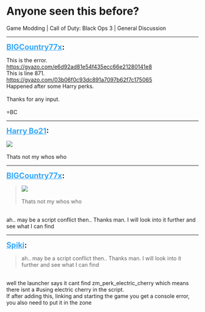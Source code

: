 # Anyone seen this before?
Game Modding | Call of Duty: Black Ops 3 | General Discussion

---
<strong style="font-size: 1.4em;"><span style="text-decoration: underline;text-decoration-color: #34a7f9;"><span style="color:#34a7f9;">BIGCountry77x</span></span>:</strong>

<p>This is the error.<br /><a href="https://gyazo.com/e6d92ad81e54f435ecc66e21280141e8">https://gyazo.com/e6d92ad81e54f435ecc66e21280141e8</a><br />This is line 871.<br /><a href="https://gyazo.com/03b06f0c93dc891a7097b62f7c175065">https://gyazo.com/03b06f0c93dc891a7097b62f7c175065</a><br />Happened after some Harry perks.<br /><br />Thanks for any input.<br /><br />=BC</p>

---
<strong style="font-size: 1.4em;"><span style="text-decoration: underline;text-decoration-color: #34a7f9;"><span style="color:#34a7f9;">Harry Bo21</span></span>:</strong>

<p><img style="max-width: 500px;" src="https://i.gyazo.com/d4365a9e149c43182f78b09c3e5a7574.png"><br /><br />Thats not my whos who</p>

---
<strong style="font-size: 1.4em;"><span style="text-decoration: underline;text-decoration-color: #34a7f9;"><span style="color:#34a7f9;">BIGCountry77x</span></span>:</strong>

<p><blockquote><img style="max-width: 500px;" src="https://i.gyazo.com/d4365a9e149c43182f78b09c3e5a7574.png"><br /><br />Thats not my whos who<br /></blockquote><br />ah.. may be a script conflict then.. Thanks man. I will look into it further and see what I can find</p>

---
<strong style="font-size: 1.4em;"><span style="text-decoration: underline;text-decoration-color: #34a7f9;"><span style="color:#34a7f9;">Spiki</span></span>:</strong>

<p><blockquote>ah.. may be a script conflict then.. Thanks man. I will look into it further and see what I can find<br /></blockquote><br />well the launcher says it cant find zm_perk_electric_cherry which means there isnt a #using electric cherry in the script.<br />If after adding this, linking and starting the game you get a console error, you also need to put it in the zone</p>
